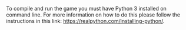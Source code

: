 To compile and run the game you must have Python 3 installed on command line. For more information on how to do this please follow the instructions in this link: https://realpython.com/installing-python/.


